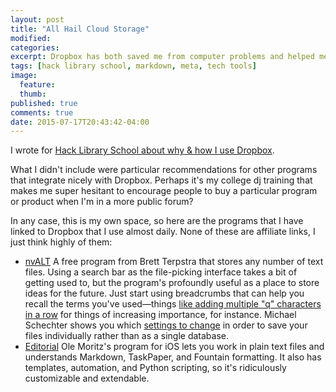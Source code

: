 ```yaml
---
layout: post
title: "All Hail Cloud Storage"
modified:
categories:
excerpt: Dropbox has both saved me from computer problems and helped me work more ubiquitously, so I sang the praises of it and other cloud storage at Hack Library School.
tags: [hack library school, markdown, meta, tech tools]
image:
  feature:
  thumb: 
published: true
comments: true
date: 2015-07-17T20:43:42-04:00
---
```

I wrote for [Hack Library School about why & how I use Dropbox](http://hacklibraryschool.com/2015/07/16/cloud-storage-dropbox/).   

What I didn't include were particular recommendations for other programs that integrate nicely with Dropbox. Perhaps it's my college dj training that makes me super hesitant to encourage people to buy a particular program or product when I'm in a more public forum?  

In any case, this is my own space, so here are the programs that I have linked to Dropbox that I use almost daily. None of these are affiliate links, I just think highly of them:  

- [nvALT](http://brettterpstra.com/projects/nvalt/) A free program from Brett Terpstra that stores any number of text files. Using a search bar as the file-picking interface takes a bit of getting used to, but the program's profoundly useful as a place to store ideas for the future. Just start using breadcrumbs that can help you recall the terms you've used—things [like adding multiple "q" characters in a row](http://www.kungfugrippe.com/post/453204090/q-trick) for things of increasing importance, for instance. Michael Schechter shows you which [settings to change](http://bettermess.com/plain-text-primer-nvalt-101/) in order to save your files individually rather than as a single database.    
- [Editorial](http://omz-software.com/editorial/) Ole Moritz's program for iOS lets you work in plain text files and understands Markdown, TaskPaper, and Fountain formatting. It also has templates, automation, and Python scripting, so it's ridiculously customizable and extendable.   

